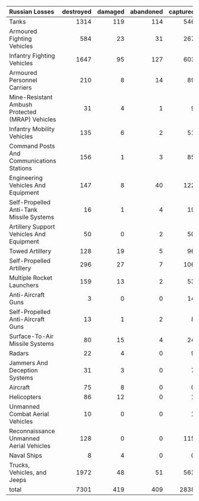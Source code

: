 | Russian Losses                                   |   destroyed |   damaged |   abandoned |   captured |   total |
|:-------------------------------------------------|------------:|----------:|------------:|-----------:|--------:|
| Tanks                                            |        1314 |       119 |         114 |        546 |    2093 |
| Armoured Fighting Vehicles                       |         584 |        23 |          31 |        267 |     905 |
| Infantry Fighting Vehicles                       |        1647 |        95 |         127 |        603 |    2472 |
| Armoured Personnel Carriers                      |         210 |         8 |          14 |         89 |     321 |
| Mine-Resistant Ambush Protected  (MRAP) Vehicles |          31 |         4 |           1 |          9 |      45 |
| Infantry Mobility Vehicles                       |         135 |         6 |           2 |         51 |     194 |
| Command Posts And Communications Stations        |         156 |         1 |           3 |         85 |     245 |
| Engineering Vehicles And Equipment               |         147 |         8 |          40 |        122 |     317 |
| Self-Propelled Anti-Tank Missile Systems         |          16 |         1 |           4 |         19 |      40 |
| Artillery Support Vehicles And Equipment         |          50 |         0 |           2 |         50 |     102 |
| Towed Artillery                                  |         128 |        19 |           5 |         96 |     248 |
| Self-Propelled Artillery                         |         296 |        27 |           7 |        106 |     436 |
| Multiple Rocket Launchers                        |         159 |        13 |           2 |         53 |     227 |
| Anti-Aircraft Guns                               |           3 |         0 |           0 |         14 |      17 |
| Self-Propelled Anti-Aircraft Guns                |          13 |         1 |           2 |          8 |      24 |
| Surface-To-Air Missile Systems                   |          80 |        15 |           4 |         24 |     123 |
| Radars                                           |          22 |         4 |           0 |          9 |      35 |
| Jammers And Deception Systems                    |          31 |         3 |           0 |          7 |      41 |
| Aircraft                                         |          75 |         8 |           0 |          0 |      83 |
| Helicopters                                      |          86 |        12 |           0 |          1 |      99 |
| Unmanned Combat Aerial Vehicles                  |          10 |         0 |           0 |          1 |      11 |
| Reconnaissance Unmanned Aerial Vehicles          |         128 |         0 |           0 |        115 |     243 |
| Naval Ships                                      |           8 |         4 |           0 |          0 |      12 |
| Trucks, Vehicles, and Jeeps                      |        1972 |        48 |          51 |        563 |    2634 |
| total                                            |        7301 |       419 |         409 |       2838 |   10967 |